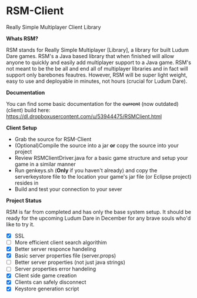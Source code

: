 RSM-Client
==========

Really Simple Multiplayer Client Library

**Whats RSM?**

RSM stands for Really Simple Multiplayer [Library], a library for built Ludum Dare games. RSM's a Java based library that when finished will allow anyone to quickly and easily add multiplayer support to a Java game. RSM's not meant to be the be all and end all of multiplayer libraries and in fact will support only barebones feautres. However, RSM will be super light weight, easy to use and deployable in minutes, not hours (crucial for Ludum Dare).

**Documentation**

You can find some basic documentation for the ~~current~~ (now outdated) (client) build here: https://dl.dropboxusercontent.com/u/53944475/RSMClient.html

**Client Setup**

- Grab the source for RSM-Client
- (Optional)Compile the source into a jar **or** copy the source into your project
- Review RSMClientDriver.java for a basic game structure and setup your game in a similar manner
- Run genkeys.sh (**Only** if you haven't already) and copy the serverkeystore file to the location your game's jar file (or Eclipse project) resides in
- Build and test your connection to your sever

**Project Status**

RSM is far from completed and has only the base system setup. It should be ready for the upcoming Ludum Dare in December for any brave souls who'd like to try it.

- [x] SSL
- [ ] More efficient client search algorithim
- [x] Better server responce handeling
- [x] Basic server properties file (server.props)
- [ ] Better server properties (not just java strings)
- [ ] Server properties error handeling
- [x] Client side game creation
- [x] Clients can safely disconnect
- [x] Keystore generation script